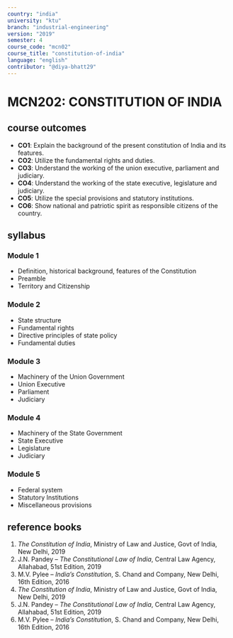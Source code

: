 ```yaml
---
country: "india"
university: "ktu"
branch: "industrial-engineering"
version: "2019"
semester: 4
course_code: "mcn02"
course_title: "constitution-of-india"
language: "english"
contributor: "@diya-bhatt29"
---
```


# MCN202: CONSTITUTION OF INDIA

## course outcomes

- **CO1**: Explain the background of the present constitution of India and its features.
- **CO2**: Utilize the fundamental rights and duties.
- **CO3**: Understand the working of the union executive, parliament and judiciary.
- **CO4**: Understand the working of the state executive, legislature and judiciary.
- **CO5**: Utilize the special provisions and statutory institutions.
- **CO6**: Show national and patriotic spirit as responsible citizens of the country.

## syllabus

### Module 1
- Definition, historical background, features of the Constitution  
- Preamble  
- Territory and Citizenship  

### Module 2
- State structure  
- Fundamental rights  
- Directive principles of state policy  
- Fundamental duties  

### Module 3
- Machinery of the Union Government  
- Union Executive  
- Parliament  
- Judiciary  

### Module 4
- Machinery of the State Government  
- State Executive  
- Legislature  
- Judiciary  

### Module 5
- Federal system  
- Statutory Institutions  
- Miscellaneous provisions  

## reference books

1. *The Constitution of India*, Ministry of Law and Justice, Govt of India, New Delhi, 2019  
2. J.N. Pandey – *The Constitutional Law of India*, Central Law Agency, Allahabad, 51st Edition, 2019  
3. M.V. Pylee – *India’s Constitution*, S. Chand and Company, New Delhi, 16th Edition, 2016  
1. *The Constitution of India*, Ministry of Law and Justice, Govt of India, New Delhi, 2019  
2. J.N. Pandey – *The Constitutional Law of India*, Central Law Agency, Allahabad, 51st Edition, 2019  
3. M.V. Pylee – *India’s Constitution*, S. Chand and Company, New Delhi, 16th Edition, 2016  
